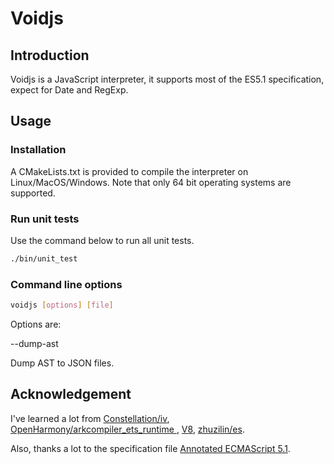 # Voidjs

## Introduction

Voidjs is a JavaScript interpreter, it supports most of the ES5.1 specification, expect for Date and RegExp.

## Usage

### Installation

A CMakeLists.txt is provided to compile the interpreter on Linux/MacOS/Windows. Note that only 64 bit operating systems are supported.

### Run unit tests

Use the command below to run all unit tests.
```bash
./bin/unit_test
```

### Command line options

```bash
voidjs [options] [file]
```

Options are: 

--dump-ast 

Dump AST to JSON files.

## Acknowledgement

I've learned a lot from [Constellation/iv](https://github.com/Constellation/iv), [OpenHarmony/arkcompiler_ets_runtime ](https://gitee.com/openharmony/arkcompiler_ets_runtime), [V8](https://v8.dev/), [zhuzilin/es](https://github.com/zhuzilin/es).

Also, thanks a lot to the specification file [Annotated ECMAScript 5.1](https://es5.github.io/#x15.3.5.3).
